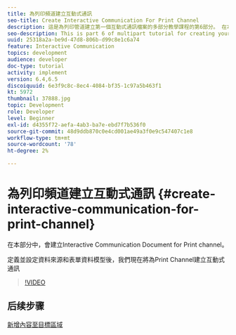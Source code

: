 ```yaml
---
title: 為列印頻道建立互動式通訊
seo-title: Create Interactive Communication For Print Channel
description: 這是為列印管道建立第一個互動式通訊檔案的多部分教學課程的第6部分。 在本部分中，會建立Interactive Communication Document for Print channel。
seo-description: This is part 6 of multipart tutorial for creating your first interactive communication document for the print channel. In this part, Interactive Communication Document for Print channel is created.
uuid: 25318a2a-be9d-47d8-806b-d99c8e1c6a74
feature: Interactive Communication
topics: development
audience: developer
doc-type: tutorial
activity: implement
version: 6.4,6.5
discoiquuid: 6e3f9c8c-8ec4-4084-bf35-1c97a5b463f1
kt: 5972
thumbnail: 37888.jpg
topic: Development
role: Developer
level: Beginner
exl-id: d4355f72-aefa-4ab3-ba7e-ebd7f7b536f0
source-git-commit: 48d9ddb870c0e4cd001ae49a3f0e9c547407c1e8
workflow-type: tm+mt
source-wordcount: '78'
ht-degree: 2%

---
```


# 為列印頻道建立互動式通訊 {#create-interactive-communication-for-print-channel}

在本部分中，會建立Interactive Communication Document for Print channel。

定義並設定資料來源和表單資料模型後，我們現在將為Print Channel建立互動式通訊

>[!VIDEO](https://video.tv.adobe.com/v/37888?quality=12&learn=on)

## 后续步骤

[新增內容至目標區域](./add-content-to-target-areas.md)
